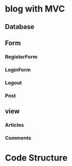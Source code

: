 # blog with MVC

## Database

## Form
### RegisterForm  
### LoginForm  
### Logout  
### Post  

## view
### Articles
### Comments

# Code Structure

# 
